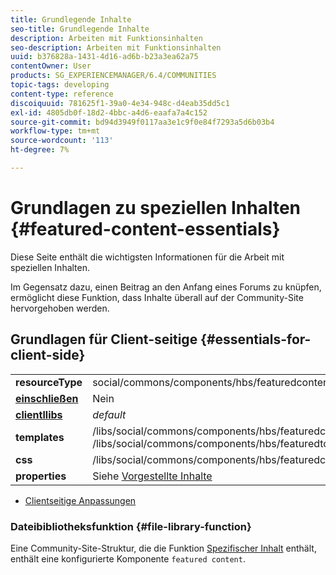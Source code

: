 ```yaml
---
title: Grundlegende Inhalte
seo-title: Grundlegende Inhalte
description: Arbeiten mit Funktionsinhalten
seo-description: Arbeiten mit Funktionsinhalten
uuid: b376828a-1431-4d16-ad6b-b23a3ea62a75
contentOwner: User
products: SG_EXPERIENCEMANAGER/6.4/COMMUNITIES
topic-tags: developing
content-type: reference
discoiquuid: 781625f1-39a0-4e34-948c-d4eab35dd5c1
exl-id: 4805db0f-18d2-4bbc-a4d6-eaafa7a4c152
source-git-commit: bd94d3949f0117aa3e1c9f0e84f7293a5d6b03b4
workflow-type: tm+mt
source-wordcount: '113'
ht-degree: 7%

---
```


# Grundlagen zu speziellen Inhalten {#featured-content-essentials}

Diese Seite enthält die wichtigsten Informationen für die Arbeit mit speziellen Inhalten.

Im Gegensatz dazu, einen Beitrag an den Anfang eines Forums zu knüpfen, ermöglicht diese Funktion, dass Inhalte überall auf der Community-Site hervorgehoben werden.

## Grundlagen für Client-seitige {#essentials-for-client-side}

<table> 
 <tbody>
  <tr>
   <td> <strong>resourceType</strong></td> 
   <td>social/commons/components/hbs/featuredcontent</td> 
  </tr>
  <tr>
   <td> <a href="scf.md#add-or-include-a-communities-component"><strong>einschließen</strong></a></td> 
   <td>Nein</td> 
  </tr>
  <tr>
   <td> <a href="clientlibs.md"><strong>clientllibs</strong></a></td> 
   <td> <i>default</i></td> 
  </tr>
  <tr>
   <td> <strong>templates</strong></td> 
   <td> /libs/social/commons/components/hbs/featuredcontent/featuredcontent.hbs<br /> /libs/social/commons/components/hbs/featuredtopic/featuredtopic.hbs</td> 
  </tr>
  <tr>
   <td> <strong>css</strong></td> 
   <td> /libs/social/commons/components/hbs/featuredcontent/clientlibs/featuredcontent.css</td> 
  </tr>
  <tr>
   <td><strong> properties</strong></td> 
   <td>Siehe <a href="featured.md">Vorgestellte Inhalte</a></td> 
  </tr>
 </tbody>
</table>

* [Clientseitige Anpassungen](client-customize.md)

### Dateibibliotheksfunktion {#file-library-function}

Eine Community-Site-Struktur, die die Funktion [Spezifischer Inhalt](functions.md#featured-content-function) enthält, enthält eine konfigurierte Komponente `featured content`.
